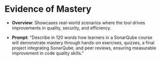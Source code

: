 # Evidence of Mastery

- **Overview**: Showcases real-world scenarios where the tool drives improvements in quality, security, and efficiency.

- **Prompt**: "Describe in 120 words how learners in a SonarQube course will demonstrate mastery through hands-on exercises, quizzes, a final project integrating SonarQube, and peer reviews, ensuring measurable improvement in code quality skills."